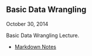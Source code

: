 Basic Data Wrangling
--------------------
October 30, 2014

Basic Data Wrangling Lecture.

* [Markdown Notes](data_wrangling_oct30_2014.md)
